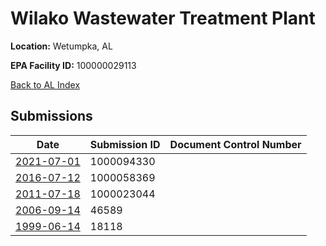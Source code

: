 # Wilako Wastewater Treatment Plant

**Location:** Wetumpka, AL

**EPA Facility ID:** 100000029113

[Back to AL Index](../../index.md)

## Submissions

| Date | Submission ID | Document Control Number |
|------|--------------|-------------------------|
| [2021-07-01](submissions/1000094330.md) | 1000094330 |  |
| [2016-07-12](submissions/1000058369.md) | 1000058369 |  |
| [2011-07-18](submissions/1000023044.md) | 1000023044 |  |
| [2006-09-14](submissions/46589.md) | 46589 |  |
| [1999-06-14](submissions/18118.md) | 18118 |  |
